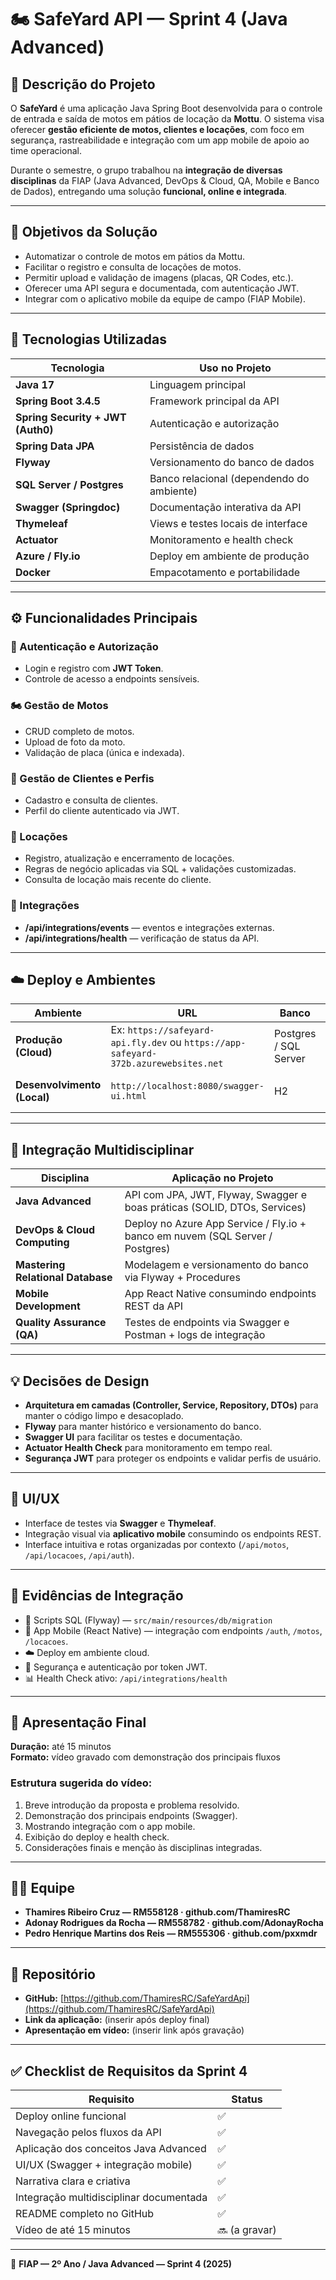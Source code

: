 # 🏍️ SafeYard API — Sprint 4 (Java Advanced)

## 📘 Descrição do Projeto
O **SafeYard** é uma aplicação Java Spring Boot desenvolvida para o controle de entrada e saída de motos em pátios de locação da **Mottu**. O sistema visa oferecer **gestão eficiente de motos, clientes e locações**, com foco em segurança, rastreabilidade e integração com um app mobile de apoio ao time operacional.

Durante o semestre, o grupo trabalhou na **integração de diversas disciplinas** da FIAP (Java Advanced, DevOps & Cloud, QA, Mobile e Banco de Dados), entregando uma solução **funcional, online e integrada**.

---

## 🎯 Objetivos da Solução
- Automatizar o controle de motos em pátios da Mottu.
- Facilitar o registro e consulta de locações de motos.
- Permitir upload e validação de imagens (placas, QR Codes, etc.).
- Oferecer uma API segura e documentada, com autenticação JWT.
- Integrar com o aplicativo mobile da equipe de campo (FIAP Mobile).

---

## 🧠 Tecnologias Utilizadas
| Tecnologia | Uso no Projeto |
|-------------|----------------|
| **Java 17** | Linguagem principal |
| **Spring Boot 3.4.5** | Framework principal da API |
| **Spring Security + JWT (Auth0)** | Autenticação e autorização |
| **Spring Data JPA** | Persistência de dados |
| **Flyway** | Versionamento do banco de dados |
| **SQL Server / Postgres** | Banco relacional (dependendo do ambiente) |
| **Swagger (Springdoc)** | Documentação interativa da API |
| **Thymeleaf** | Views e testes locais de interface |
| **Actuator** | Monitoramento e health check |
| **Azure / Fly.io** | Deploy em ambiente de produção |
| **Docker** | Empacotamento e portabilidade |

---

## ⚙️ Funcionalidades Principais
### 🔐 Autenticação e Autorização
- Login e registro com **JWT Token**.
- Controle de acesso a endpoints sensíveis.

### 🏍️ Gestão de Motos
- CRUD completo de motos.
- Upload de foto da moto.
- Validação de placa (única e indexada).

### 👤 Gestão de Clientes e Perfis
- Cadastro e consulta de clientes.
- Perfil do cliente autenticado via JWT.

### 🔄 Locações
- Registro, atualização e encerramento de locações.
- Regras de negócio aplicadas via SQL + validações customizadas.
- Consulta de locação mais recente do cliente.

### 🧩 Integrações
- **/api/integrations/events** — eventos e integrações externas.
- **/api/integrations/health** — verificação de status da API.

---

## ☁️ Deploy e Ambientes
| Ambiente | URL | Banco | Observações |
|-----------|-----|--------|--------------|
| **Produção (Cloud)** | Ex: `https://safeyard-api.fly.dev` ou `https://app-safeyard-372b.azurewebsites.net` | Postgres / SQL Server | Deploy ativo e acessível online |
| **Desenvolvimento (Local)** | `http://localhost:8080/swagger-ui.html` | H2 | Ambiente para testes locais e QA |

---

## 🧩 Integração Multidisciplinar
| Disciplina | Aplicação no Projeto |
|-------------|----------------------|
| **Java Advanced** | API com JPA, JWT, Flyway, Swagger e boas práticas (SOLID, DTOs, Services) |
| **DevOps & Cloud Computing** | Deploy no Azure App Service / Fly.io + banco em nuvem (SQL Server / Postgres) |
| **Mastering Relational Database** | Modelagem e versionamento do banco via Flyway + Procedures |
| **Mobile Development** | App React Native consumindo endpoints REST da API |
| **Quality Assurance (QA)** | Testes de endpoints via Swagger e Postman + logs de integração |

---

## 💡 Decisões de Design
- **Arquitetura em camadas (Controller, Service, Repository, DTOs)** para manter o código limpo e desacoplado.
- **Flyway** para manter histórico e versionamento do banco.
- **Swagger UI** para facilitar os testes e documentação.
- **Actuator Health Check** para monitoramento em tempo real.
- **Segurança JWT** para proteger os endpoints e validar perfis de usuário.

---

## 🎨 UI/UX
- Interface de testes via **Swagger** e **Thymeleaf**.
- Integração visual via **aplicativo mobile** consumindo os endpoints REST.
- Interface intuitiva e rotas organizadas por contexto (`/api/motos`, `/api/locacoes`, `/api/auth`).

---

## 🧾 Evidências de Integração
- 📄 Scripts SQL (Flyway) — `src/main/resources/db/migration`
- 📱 App Mobile (React Native) — integração com endpoints `/auth`, `/motos`, `/locacoes`.
- ☁️ Deploy em ambiente cloud.
- 🔐 Segurança e autenticação por token JWT.
- 📊 Health Check ativo: `/api/integrations/health`

---

## 🎥 Apresentação Final
**Duração:** até 15 minutos  
**Formato:** vídeo gravado com demonstração dos principais fluxos

### Estrutura sugerida do vídeo:
1. Breve introdução da proposta e problema resolvido.
2. Demonstração dos principais endpoints (Swagger).
3. Mostrando integração com o app mobile.
4. Exibição do deploy e health check.
5. Considerações finais e menção às disciplinas integradas.

---

## 🧑‍💻 Equipe
- **Thamires Ribeiro Cruz — RM558128 · github.com/ThamiresRC**
- **Adonay Rodrigues da Rocha — RM558782 · github.com/AdonayRocha**
- **Pedro Henrique Martins dos Reis — RM555306 · github.com/pxxmdr** 

---

## 📂 Repositório
- **GitHub:** [https://github.com/ThamiresRC/SafeYardApi](https://github.com/ThamiresRC/SafeYardApi)
- **Link da aplicação:** (inserir após deploy final)
- **Apresentação em vídeo:** (inserir link após gravação)

---

## ✅ Checklist de Requisitos da Sprint 4
| Requisito | Status |
|------------|---------|
| Deploy online funcional | ✅ |
| Navegação pelos fluxos da API | ✅ |
| Aplicação dos conceitos Java Advanced | ✅ |
| UI/UX (Swagger + integração mobile) | ✅ |
| Narrativa clara e criativa | ✅ |
| Integração multidisciplinar documentada | ✅ |
| README completo no GitHub | ✅ |
| Vídeo de até 15 minutos | 🔜 (a gravar) |

---

📅 **FIAP — 2º Ano / Java Advanced — Sprint 4 (2025)**
